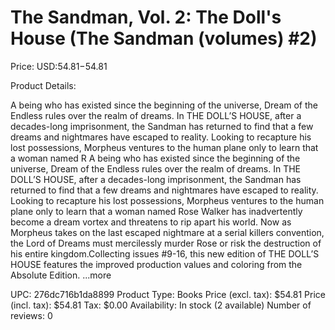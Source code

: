 # The Sandman, Vol. 2: The Doll's House (The Sandman (volumes) #2)

Price: USD:$54.81-$54.81

Product Details:

A being who has existed since the beginning of the universe, Dream of the Endless rules over the realm of dreams. In THE DOLL’S HOUSE, after a decades-long imprisonment, the Sandman has returned to find that a few dreams and nightmares have escaped to reality. Looking to recapture his lost possessions, Morpheus ventures to the human plane only to learn that a woman named R A being who has existed since the beginning of the universe, Dream of the Endless rules over the realm of dreams. In THE DOLL’S HOUSE, after a decades-long imprisonment, the Sandman has returned to find that a few dreams and nightmares have escaped to reality. Looking to recapture his lost possessions, Morpheus ventures to the human plane only to learn that a woman named Rose Walker has inadvertently become a dream vortex and threatens to rip apart his world. Now as Morpheus takes on the last escaped nightmare at a serial killers convention, the Lord of Dreams must mercilessly murder Rose or risk the destruction of his entire kingdom.Collecting issues #9-16, this new edition of THE DOLL’S HOUSE features the improved production values and coloring from the Absolute Edition. ...more

UPC: 276dc716b1da8899
Product Type: Books
Price (excl. tax): $54.81
Price (incl. tax): $54.81
Tax: $0.00
Availability: In stock (2 available)
Number of reviews: 0